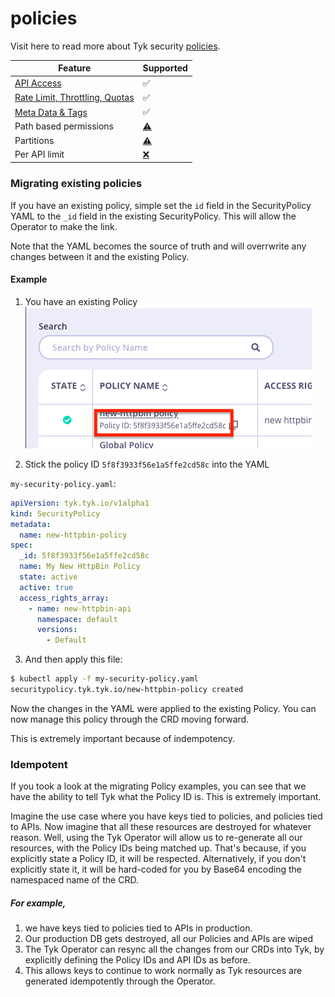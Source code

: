 # policies

Visit here to read more about Tyk security [policies](https://tyk.io/getting-started/key-concepts/what-is-a-security-policy/).


| Feature  | Supported |
| ----------- | --------- |
| [API Access](./policies/api_access.md) | ✅ |
| [Rate Limit, Throttling, Quotas](./policies/ratelimit.md) | ✅ |
| [Meta Data & Tags](./policies/metadata_tags.md) | ✅ |
| Path based permissions | [⚠️](# "Requires testing") |
| Partitions | [⚠️](# "Requires testing") |
| Per API limit | [❌](https://github.com/TykTechnologies/tyk-operator/issues/66) |

### Migrating existing policies

If you have an existing policy, simple set the `id` field in the SecurityPolicy YAML to the `_id` field in the existing SecurityPolicy.
This will allow the Operator to make the link.  

Note that the YAML becomes the source of truth and will overrwrite any changes between it and the existing Policy.

#### Example

1. You have an existing Policy
![Demo](./img/policy_migration_step1.png)

2. Stick the policy ID `5f8f3933f56e1a5ffe2cd58c` into the YAML

`my-security-policy.yaml`:
```yaml
apiVersion: tyk.tyk.io/v1alpha1
kind: SecurityPolicy
metadata:
  name: new-httpbin-policy
spec:
  _id: 5f8f3933f56e1a5ffe2cd58c
  name: My New HttpBin Policy
  state: active
  active: true
  access_rights_array:
    - name: new-httpbin-api
      namespace: default
      versions:
        - Default
```

3. And then apply this file:
```bash
$ kubectl apply -f my-security-policy.yaml
securitypolicy.tyk.tyk.io/new-httpbin-policy created
```

Now the changes in the YAML were applied to the existing Policy.  You can now manage this policy through the CRD moving forward.

This is extremely important because of indempotency.

### Idempotent

If you took a look at the migrating Policy examples, you can see that we have the ability to tell Tyk what the Policy ID is.  This is extremely important.

Imagine the use case where you have keys tied to policies, and policies tied to APIs.  Now imagine that all these resources are destroyed for whatever reason. Well, using the Tyk Operator will allow us to re-generate all our resources, with the Policy IDs being matched up.  That's because, if you explicitly state a Policy ID, it will be respected.
Alternatively, if you don't explicitly state it, it will be hard-coded for you by Base64 encoding the namespaced name of the CRD.

##### For example,
1. we have keys tied to policies tied to APIs in production.
2. Our production DB gets destroyed, all our Policies and APIs are wiped
3. The Tyk Operator can resync all the changes from our CRDs into Tyk, by explicitly defining the Policy IDs and API IDs as before.
4. This allows keys to continue to work normally as Tyk resources are generated idempotently through the Operator.